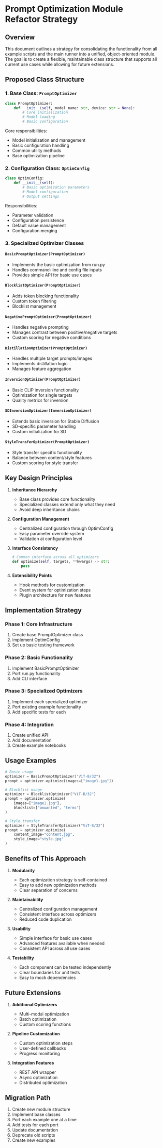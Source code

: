 # Prompt Optimization Module Refactor Strategy

## Overview

This document outlines a strategy for consolidating the functionality from all example scripts and the main runner into a unified, object-oriented module. The goal is to create a flexible, maintainable class structure that supports all current use cases while allowing for future extensions.

## Proposed Class Structure

### 1. Base Class: `PromptOptimizer`

```python
class PromptOptimizer:
    def __init__(self, model_name: str, device: str = None):
        # Core initialization
        # Model loading
        # Basic configuration
```

Core responsibilities:
- Model initialization and management
- Basic configuration handling
- Common utility methods
- Base optimization pipeline

### 2. Configuration Class: `OptimConfig`

```python
class OptimConfig:
    def __init__(self):
        # Basic optimization parameters
        # Model configuration
        # Output settings
```

Responsibilities:
- Parameter validation
- Configuration persistence
- Default value management
- Configuration merging

### 3. Specialized Optimizer Classes

#### `BasicPromptOptimizer(PromptOptimizer)`
- Implements the basic optimization from run.py
- Handles command-line and config file inputs
- Provides simple API for basic use cases

#### `BlocklistOptimizer(PromptOptimizer)`
- Adds token blocking functionality
- Custom token filtering
- Blocklist management

#### `NegativePromptOptimizer(PromptOptimizer)`
- Handles negative prompting
- Manages contrast between positive/negative targets
- Custom scoring for negative conditions

#### `DistillationOptimizer(PromptOptimizer)`
- Handles multiple target prompts/images
- Implements distillation logic
- Manages feature aggregation

#### `InversionOptimizer(PromptOptimizer)`
- Basic CLIP inversion functionality
- Optimization for single targets
- Quality metrics for inversion

#### `SDInversionOptimizer(InversionOptimizer)`
- Extends basic inversion for Stable Diffusion
- SD-specific parameter handling
- Custom initialization for SD

#### `StyleTransferOptimizer(PromptOptimizer)`
- Style transfer specific functionality
- Balance between content/style features
- Custom scoring for style transfer

## Key Design Principles

1. **Inheritance Hierarchy**
   - Base class provides core functionality
   - Specialized classes extend only what they need
   - Avoid deep inheritance chains

2. **Configuration Management**
   - Centralized configuration through OptimConfig
   - Easy parameter override system
   - Validation at configuration level

3. **Interface Consistency**
   ```python
   # Common interface across all optimizers
   def optimize(self, targets, **kwargs) -> str:
       pass
   ```

4. **Extensibility Points**
   - Hook methods for customization
   - Event system for optimization steps
   - Plugin architecture for new features

## Implementation Strategy

### Phase 1: Core Infrastructure
1. Create base PromptOptimizer class
2. Implement OptimConfig
3. Set up basic testing framework

### Phase 2: Basic Functionality
1. Implement BasicPromptOptimizer
2. Port run.py functionality
3. Add CLI interface

### Phase 3: Specialized Optimizers
1. Implement each specialized optimizer
2. Port existing example functionality
3. Add specific tests for each

### Phase 4: Integration
1. Create unified API
2. Add documentation
3. Create example notebooks

## Usage Examples

```python
# Basic usage
optimizer = BasicPromptOptimizer("ViT-B/32")
prompt = optimizer.optimize(images=["image1.jpg"])

# Blocklist usage
optimizer = BlocklistOptimizer("ViT-B/32")
prompt = optimizer.optimize(
    images=["image1.jpg"],
    blocklist=["unwanted", "terms"]
)

# Style transfer
optimizer = StyleTransferOptimizer("ViT-B/32")
prompt = optimizer.optimize(
    content_image="content.jpg",
    style_image="style.jpg"
)
```

## Benefits of This Approach

1. **Modularity**
   - Each optimization strategy is self-contained
   - Easy to add new optimization methods
   - Clear separation of concerns

2. **Maintainability**
   - Centralized configuration management
   - Consistent interface across optimizers
   - Reduced code duplication

3. **Usability**
   - Simple interface for basic use cases
   - Advanced features available when needed
   - Consistent API across all use cases

4. **Testability**
   - Each component can be tested independently
   - Clear boundaries for unit tests
   - Easy to mock dependencies

## Future Extensions

1. **Additional Optimizers**
   - Multi-modal optimization
   - Batch optimization
   - Custom scoring functions

2. **Pipeline Customization**
   - Custom optimization steps
   - User-defined callbacks
   - Progress monitoring

3. **Integration Features**
   - REST API wrapper
   - Async optimization
   - Distributed optimization

## Migration Path

1. Create new module structure
2. Implement base classes
3. Port each example one at a time
4. Add tests for each port
5. Update documentation
6. Deprecate old scripts
7. Create new examples
